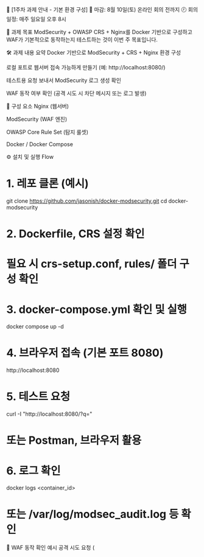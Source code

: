 📢 [1주차 과제 안내 - 기본 환경 구성]
📆 마감: 8월 10일(토) 온라인 회의 전까지
🕗 회의 일정: 매주 일요일 오후 8시

🎯 과제 목표
ModSecurity + OWASP CRS + Nginx를 Docker 기반으로 구성하고
WAF가 기본적으로 동작하는지 테스트하는 것이 이번 주 목표입니다.

🛠️ 과제 내용 요약
Docker 기반으로 ModSecurity + CRS + Nginx 환경 구성

로컬 포트로 웹서버 접속 가능하게 만들기 (예: http://localhost:8080/)

테스트용 요청 보내서 ModSecurity 로그 생성 확인

WAF 동작 여부 확인 (공격 시도 시 차단 메시지 또는 로그 발생)

🧱 구성 요소
Nginx (웹서버)

ModSecurity (WAF 엔진)

OWASP Core Rule Set (탐지 룰셋)

Docker / Docker Compose

⚙️ 설치 및 실행 Flow
# 1. 레포 클론 (예시)
git clone https://github.com/jasonish/docker-modsecurity.git
cd docker-modsecurity

# 2. Dockerfile, CRS 설정 확인
# 필요 시 crs-setup.conf, rules/ 폴더 구성 확인

# 3. docker-compose.yml 확인 및 실행
docker compose up -d

# 4. 브라우저 접속 (기본 포트 8080)
http://localhost:8080

# 5. 테스트 요청
curl -I "http://localhost:8080/?q=<script>alert(1)</script>"
# 또는 Postman, 브라우저 활용

# 6. 로그 확인
docker logs <container_id>
# 또는 /var/log/modsec_audit.log 등 확인

🧪 WAF 동작 확인 예시
공격 시도 요청 (<script> 등) 시 403 Forbidden 또는 ModSecurity 로그 발생

정상 요청은 그대로 통과
